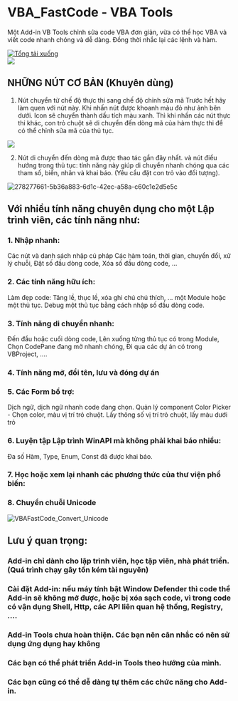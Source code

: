 # VBA_FastCode - VBA Tools
Một Add-in VB Tools chỉnh sửa code VBA đơn giản, vừa có thể học VBA và viết code nhanh chóng và dễ dàng. Đồng thời nhắc lại các lệnh và hàm.

[![Tổng tải xuống](https://img.shields.io/github/downloads/SanbiVN/VBA_FastCode/total.svg)](https://github.com/SanbiVN/VBA_FastCode/releases/tag/fastcode) \
![](https://komarev.com/ghpvc/?username=SanbiVN)

## NHỮNG NÚT CƠ BẢN (Khuyên dùng)

1. Nút chuyển từ chế độ thực thi sang chế độ chỉnh sửa mã
Trước hết hãy làm quen với nút này. Khi nhấn nút được khoanh màu đỏ như ảnh bên dưới. Icon sẽ chuyển thành dấu tích màu xanh. Thì khi nhấn các nút thực thi khác, con trỏ chuột sẽ di chuyển đến dòng mã của hàm thực thi để có thể chỉnh sửa mã của thủ tục.

![](https://github.com/SanbiVN/VBA_FastCode/assets/58664571/1763286e-ac3e-40f5-945b-445beb2ee91c)

2. Nút di chuyển đến dòng mã được thao tác gần đây nhất. và nút điều hướng trong thủ tục: tính năng này giúp di chuyển nhanh chóng qua các tham số, biến, nhãn và khai báo. (Yêu cầu đặt con trỏ vào đối tượng).

![278277661-5b36a883-6d1c-42ec-a58a-c60c1e2d5e5c](https://github.com/SanbiVN/VBA_FastCode/assets/58664571/f27d8ed7-e75f-487b-a4bb-3b51bcf48df5)


## Với nhiều tính năng chuyên dụng cho một Lập trình viên, các tính năng như:

### 1. Nhập nhanh:
Các nút và danh sách nhập cú pháp
Các hàm toán, thời gian, chuyển đổi, xử lý chuỗi,
Đặt số đầu dòng code, Xóa số đầu dòng code, ...

### 2. Các tính năng hữu ích:
Làm đẹp code: Tăng lề, thục lề, xóa ghi chú chú thích, ... một Module hoặc một thủ tục.
Debug một thủ tục bằng cách nhập số đầu dòng code.

### 3. Tính năng di chuyển nhanh:  
Đến đầu hoặc cuối dòng code,
Lên xuống từng thủ tục có trong Module,
Chọn CodePane đang mở nhanh chóng,
Đi qua các dự án có trong VBProject, ....

### 4. Tính năng mở, đổi tên, lưu và đóng dự án

### 5. Các Form bổ trợ:
Dịch ngữ, dịch ngữ nhanh code đang chọn.
Quản lý component
Color Picker - Chọn color, màu vị trí trỏ chuột.
Lấy thông số vị trí trỏ chuột, lấy màu dưới trỏ

### 6. Luyện tập Lập trình WinAPI mà không phải khai báo nhiều: 
Đa số Hàm, Type, Enum, Const đã được khai báo.



### 7. Học hoặc xem lại nhanh các phương thức của thư viện phổ biến:

### 8. Chuyển chuỗi Unicode

![VBAFastCode_Convert_Unicode](https://github.com/SanbiVN/VBA_FastCode/assets/58664571/d281b67a-1380-493a-b937-43e33922fb13)


## Lưu ý quan trọng:
### Add-in chỉ dành cho lập trình viên, học tập viên, nhà phát triển. (Quá trình chạy gây tốn kém tài nguyên)
### Cài đặt Add-in: nếu máy tính bật Window Defender thì code thể Add-in sẽ không mở được, hoặc bị xóa sạch code, vì trong code có vận dụng Shell, Http, các API liên quan hệ thống, Registry, ....
### Add-in Tools chưa hoàn thiện. Các bạn nên cân nhắc có nên sử dụng ứng dụng hay không
### Các bạn có thể phát triển Add-in Tools theo hướng của mình.
### Các bạn cũng có thể dễ dàng tự thêm các chức năng cho Add-in.

